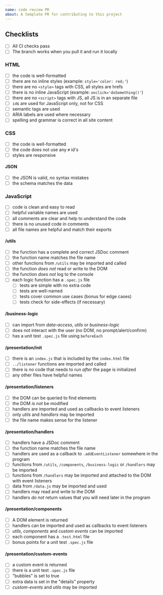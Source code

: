 ```yaml
---
name: code review PR
about: A template PR for contributing to this project
---
```


<!--
  make this PR easy to find:

  - assign yourself
  - link it to an issue
  - milestones
  - request a review
-->

## Checklists

- [ ] All CI checks pass
- [ ] The branch works when you pull it and run it locally

<!--
  here are some more specific checklists for different types of code

  you can delete the checklists that don't apply to your PR
-->

### HTML

- [ ] the code is well-formatted
- [ ] there are no inline styles (example: `style='color: red;'`)
- [ ] there are no `<style>` tags with CSS, all styles are hrefs
- [ ] there is no inline JavaScript (example: `onclick='doSomething()'`)
- [ ] there are no `<script>` tags with JS, all JS is in an separate file
- [ ] `id`s are used for JavaScript only, not for CSS
- [ ] semantic tags are used
- [ ] ARIA labels are used where necessary
- [ ] spelling and grammar is correct in all site content

### CSS

- [ ] the code is well-formatted
- [ ] the code does not use any `#` id's
- [ ] styles are responsive

#### JSON

- [ ] the JSON is valid, no syntax mistakes
- [ ] the schema matches the data

### JavaScript

- [ ] code is clean and easy to read
- [ ] helpful variable names are used
- [ ] all comments are clear and help to understand the code
- [ ] there is no unused code in comments
- [ ] all file names are helpful and match their exports

#### /utils

- [ ] the function has a complete and correct JSDoc comment
- [ ] the function name matches the file name
- [ ] other functions from `/utils` may be imported and called
- [ ] the function _does not_ read or write to the DOM
- [ ] the function _does not_ log to the console
- [ ] each logic function has a `.spec.js` file
  - [ ] tests are simple with no extra code
  - [ ] tests are well-named
  - [ ] tests cover common use cases (bonus for edge cases)
  - [ ] tests check for side-effects (if necessary)

#### /business-logic

- [ ] can import from _data-access_, _utils_ or _business-logic_
- [ ] does not interact with the user (no DOM, no prompt/alert/confirm)
- [ ] has a unit test `.spec.js` file using `beforeEach`

#### /presentation/init

- [ ] there is an `index.js` that is included by the `index.html` file
- [ ] `../listener` functions are imported and called
- [ ] there is no code that needs to run _after_ the page is initialized
- [ ] any other files have helpful names

#### /presentation/listeners

- [ ] the DOM can be queried to find elements
- [ ] the DOM _is not_ be modified
- [ ] handlers are imported and used as callbacks to event listeners
- [ ] only _utils_ and _handlers_ may be imported
- [ ] the file name makes sense for the listener

#### /presentation/handlers

- [ ] handlers have a JSDoc comment
- [ ] the function name matches the file name
- [ ] handlers are used as a callback to `.addEventListener` somewhere in the
      program
- [ ] functions from `/utils`, `/components`, `/business-logic` or `/handlers`
      may be imported
- [ ] functions from `/handlers` may be imported and attached to the DOM with
      event listeners
- [ ] data from `/data.js` may be imported and used
- [ ] handlers may read and write to the DOM
- [ ] handlers _do not_ return values that you will need later in the program

#### /presentation/components

- [ ] A DOM element is returned
- [ ] handlers can be imported and used as callbacks to event listeners
- [ ] _utils_, _components_ and _custom events_ can be imported
- [ ] each component has a `.test.html` file
- [ ] bonus points for a unit test `.spec.js` file

#### /presentation/custom-events

- [ ] a custom event is returned
- [ ] there is a unit test `.spec.js` file
- [ ] "bubbles" is set to true
- [ ] extra data is set in the "details" property
- [ ] _custom-events_ and _utils_ may be imported
